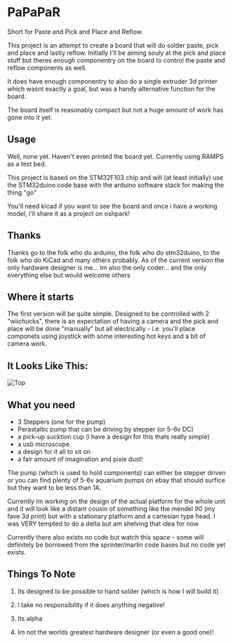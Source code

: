 # PaPaPaR

Short for Paste and Pick and Place and Reflow.

This project is an attempt to create a board that will do solder paste,
pick and place and lastly reflow. Initially I'll be aiming souly at the
pick and place stuff but theres enough componentry on the board to
control the paste and reflow components as well.

It does have enough componentry to also do a single extruder 3d printer
which wasnt exactly a goal, but was a handy alternative function for
the board. 

The board itself is reasonably compact but not a huge amount of work
has gone into it yet.


## Usage

Well, none yet. Haven't even printed the board yet. Currently using
RAMPS as a test bed.

This project is based on the STM32F103 chip and will (at least
initially) use the STM32duino code base with the arduino software
stack for making the thing "go"

You'll need kicad if you want to see the board and once i have a
working model, i'll share it as a project on oshpark!


## Thanks

Thanks go to the folk who do arduino, the folk who do stm32duino, to
the folk who do KiCad and many others probably. As of the current version
the only hardware designer is me... Im also the only coder... and the only
everything else but would welcome others


## Where it starts

The first version will be quite simple. Designed to be controlled with
2 "wiichucks", there is an expectation of having a camera and the pick
and place will be done "manually" but all electrically - i.e. you'll
place componets using joystick with some interesting hot keys and a bit
of camera work.


## It Looks Like This:
![Top](https://rawgit.com/takigama/PaPaPaR/master/hardware/pandp_s.png)


## What you need

- 3 Steppers (one for the pump)
- Perastaltic pump that can be driving by stepper (or 5-6v DC)
- a pick-up sucktion cup (i have a design for this thats really simple)
- a usb microscope.
- a design for it all to sit on
- a fair amount of imagination and pixie dust!

The pump (which is used to hold components) can either be stepper driven
or you can find plenty of 5-6v aquarium pumps on ebay that should surfice
but they want to be less than 1A.

Currently im working on the design of the actual platform for the whole
unit and it will look like a distant cousin of something like the mendel
90 (my fave 3d print) but with a stationary platform and a cartesian type
head. I was VERY tempted to do a delta but am shelving that idea for now

Currently there also exists no code but watch this space - some will
definitely be borrowed from the sprinter/marlin code bases but no code
yet exists.


## Things To Note

1. Its designed to be possible to hand solder (which is how I will build
it)

2. I take no responsibility if it does anything negative!

3. Its alpha

4. Im not the worlds greatest hardware designer (or even a good one)!

